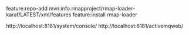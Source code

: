 feature:repo-add mvn:info.rmapproject/rmap-loader-karaf/LATEST/xml/features
feature:install rmap-loader

http://localhost:8181/system/console/
http://localhost:8181/activemqweb/